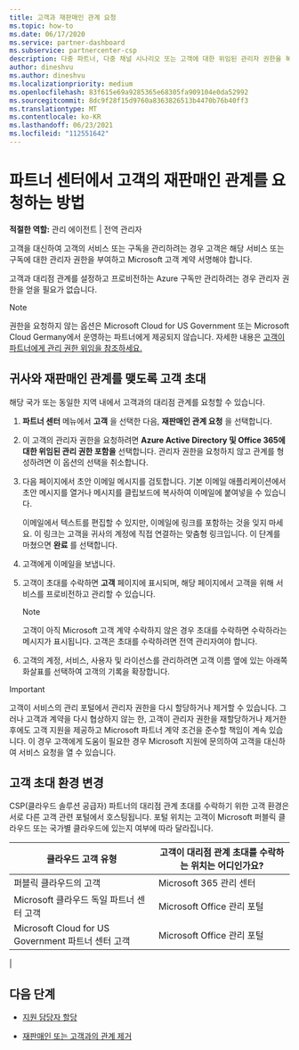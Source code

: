 ```yaml
---
title: 고객과 재판매인 관계 요청
ms.topic: how-to
ms.date: 06/17/2020
ms.service: partner-dashboard
ms.subservice: partnercenter-csp
description: 다중 파트너, 다중 채널 시나리오 또는 고객에 대한 위임된 관리자 권한을 복원해야 하는 경우 고객과의 관계를 요청합니다.
author: dineshvu
ms.author: dineshvu
ms.localizationpriority: medium
ms.openlocfilehash: 83f615e69a9285365e68305fa909104e0da52992
ms.sourcegitcommit: 8dc9f28f15d9760a8363826513b4470b76b40ff3
ms.translationtype: MT
ms.contentlocale: ko-KR
ms.lasthandoff: 06/23/2021
ms.locfileid: "112551642"
---
```

# <a name="how-to-request-a-reseller-relationship-from-a-customer-in-partner-center"></a>파트너 센터에서 고객의 재판매인 관계를 요청하는 방법

**적절한 역할:** 관리 에이전트 | 전역 관리자

고객을 대신하여 고객의 서비스 또는 구독을 관리하려는 경우 고객은 해당 서비스 또는 구독에 대한 관리자 권한을 부여하고 Microsoft 고객 계약 서명해야 합니다.

고객과 대리점 관계를 설정하고 프로비전하는 Azure 구독만 관리하려는 경우 관리자 권한을 얻을 필요가 없습니다.

>[!NOTE] 
>권한을 요청하지 않는 옵션은 Microsoft Cloud for US Government 또는 Microsoft Cloud Germany에서 운영하는 파트너에게 제공되지 않습니다. 자세한 내용은 [고객이 파트너에게 관리 권한 위임을 참조하세요.](customers-revoke-admin-privileges.md)

## <a name="invite-a-customer-to-establish-a-reseller-relationship-with-you"></a>귀사와 재판매인 관계를 맺도록 고객 초대

해당 국가 또는 동일한 지역 내에서 고객과의 대리점 관계를 요청할 수 있습니다.

1. **파트너 센터** 메뉴에서 **고객** 을 선택한 다음, **재판매인 관계 요청** 을 선택합니다.

2. 이 고객의 관리자 권한을 요청하려면 **Azure Active Directory 및 Office 365에 대한 위임된 관리 권한 포함을** 선택합니다. 관리자 권한을 요청하지 않고 관계를 형성하려면 이 옵션의 선택을 취소합니다.

3. 다음 페이지에서 초안 이메일 메시지를 검토합니다. 기본 이메일 애플리케이션에서 초안 메시지를 열거나 메시지를 클립보드에 복사하여 이메일에 붙여넣을 수 있습니다.

   이메일에서 텍스트를 편집할 수 있지만, 이메일에 링크를 포함하는 것을 잊지 마세요. 이 링크는 고객을 귀사의 계정에 직접 연결하는 맞춤형 링크입니다. 이 단계를 마쳤으면 **완료** 를 선택합니다.

4. 고객에게 이메일을 보냅니다.

5. 고객이 초대를 수락하면 **고객** 페이지에 표시되며, 해당 페이지에서 고객을 위해 서비스를 프로비전하고 관리할 수 있습니다.

   > [!NOTE]
   > 고객이 아직 Microsoft 고객 계약 수락하지 않은 경우 초대를 수락하면 수락하라는 메시지가 표시됩니다. 고객은 초대를 수락하려면 전역 관리자여야 합니다.

6. 고객의 계정, 서비스, 사용자 및 라이선스를 관리하려면 고객 이름 옆에 있는 아래쪽 화살표를 선택하여 고객의 기록을 확장합니다.

> [!IMPORTANT]  
> 고객이 서비스의 관리 포털에서 관리자 권한을 다시 할당하거나 제거할 수 있습니다. 그러나 고객과 계약을 다시 협상하지 않는 한, 고객이 관리자 권한을 재할당하거나 제거한 후에도 고객 지원을 제공하고 Microsoft 파트너 계약 조건을 준수할 책임이 계속 있습니다. 이 경우 고객에게 도움이 필요한 경우 Microsoft 지원에 문의하여 고객을 대신하여 서비스 요청을 열 수 있습니다.

## <a name="changes-to-the-customer-invitation-experience"></a>고객 초대 환경 변경

CSP(클라우드 솔루션 공급자) 파트너의 대리점 관계 초대를 수락하기 위한 고객 환경은 서로 다른 고객 관련 포털에서 호스팅됩니다. 포털 위치는 고객이 Microsoft 퍼블릭 클라우드 또는 국가별 클라우드에 있는지 여부에 따라 달라집니다.

|클라우드 고객 유형  | 고객이 대리점 관계 초대를 수락하는 위치는 어디인가요? |
|---------|---------
| 퍼블릭 클라우드의 고객 | Microsoft 365 관리 센터 |
| Microsoft 클라우드 독일 파트너 센터 고객 | Microsoft Office 관리 포털 |
| Microsoft Cloud for US Government 파트너 센터 고객 | Microsoft Office 관리 포털 |
|

## <a name="next-steps"></a>다음 단계

- [지원 담당자 할당](assign-support-contacts.md)

- [재판매인 또는 고객과의 관계 제거](remove-a-relationship.md)
